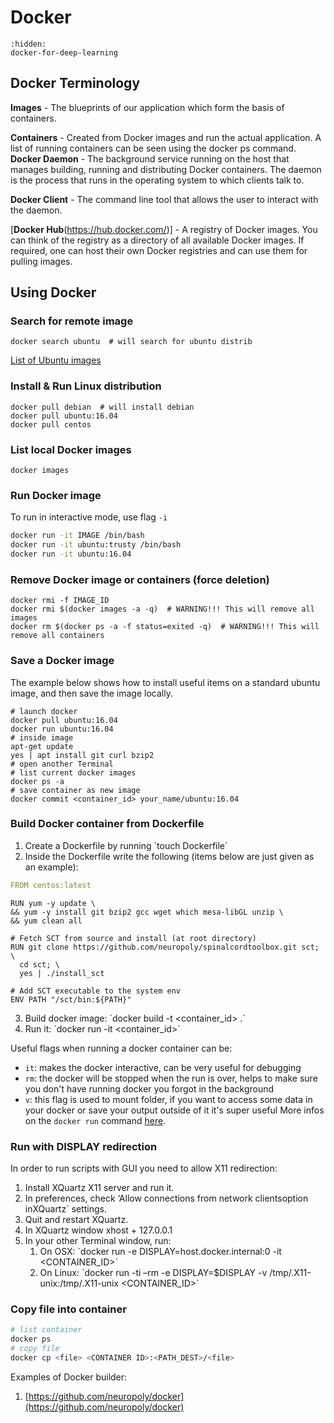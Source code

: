 # Docker

```{toctree}
:hidden:
docker-for-deep-learning
```

## Docker Terminology

**Images** - The blueprints of our application which form the basis of containers.

**Containers** - Created from Docker images and run the actual application. A list of running containers can be seen using the docker ps command. **Docker Daemon** - The background service running on the host that manages building, running and distributing Docker containers. The daemon is the process that runs in the operating system to which clients talk to.

**Docker Client** - The command line tool that allows the user to interact with the daemon.

[**Docker Hub**(https://hub.docker.com/)] - A registry of Docker images. You can think of the registry as a directory of all available Docker images. If required, one can host their own Docker registries and can use them for pulling images.

## Using Docker

### Search for remote image

```text
docker search ubuntu  # will search for ubuntu distrib
```

[List of Ubuntu images](https://hub.docker.com/_/ubuntu)

### Install & Run Linux distribution <a id="install_run_linux_distribution"></a>

```text
docker pull debian  # will install debian
docker pull ubuntu:16.04
docker pull centos
```

### List local Docker images <a id="list_local_docker_images"></a>

```text
docker images
```

### Run Docker image <a id="run_docker_image"></a>

To run in interactive mode, use flag `-i`

```bash
docker run -it IMAGE /bin/bash
docker run -it ubuntu:trusty /bin/bash
docker run -it ubuntu:16.04
```

### Remove Docker image or containers \(force deletion\) <a id="remove_docker_image_or_containers_force_deletion"></a>

```text
docker rmi -f IMAGE_ID
docker rmi $(docker images -a -q)  # WARNING!!! This will remove all images
docker rm $(docker ps -a -f status=exited -q)  # WARNING!!! This will remove all containers
```

### Save a Docker image <a id="save_a_docker_image"></a>

The example below shows how to install useful items on a standard ubuntu image, and then save the image locally.

```text
# launch docker
docker pull ubuntu:16.04
docker run ubuntu:16.04
# inside image
apt-get update
yes | apt install git curl bzip2
# open another Terminal
# list current docker images
docker ps -a
# save container as new image
docker commit <container_id> your_name/ubuntu:16.04
```

### Build Docker container from Dockerfile <a id="build_docker_container_from_dockerfile"></a>

1. Create a Dockerfile by running \`touch Dockerfile\`
2. Inside the Dockerfile write the following \(items below are just given as an example\):

```yaml
FROM centos:latest
```

```text
RUN yum -y update \
&& yum -y install git bzip2 gcc wget which mesa-libGL unzip \
&& yum clean all 
```

```text
# Fetch SCT from source and install (at root directory)
RUN git clone https://github.com/neuropoly/spinalcordtoolbox.git sct; \
  cd sct; \
  yes | ./install_sct
```

```text
# Add SCT executable to the system env 
ENV PATH "/sct/bin:${PATH}"
```

3. Build docker image: \`docker build -t &lt;container\_id&gt; .\`
4. Run it: \`docker run -it &lt;container\_id&gt;\`

Useful flags when running a docker container can be: 
- `it`: makes the docker interactive, can be very useful for debugging 
- `rm`: the docker will be stopped when the run is over, helps to make sure you don't have running docker you forgot in the background
- `v`: this flag is used to mount folder, if you want to access some data in your docker or save your output outside of it it's super useful 
More infos on the `docker run` command [here](https://docs.docker.com/reference/cli/docker/container/run/). 

### Run with DISPLAY redirection <a id="run_with_display_redirection"></a>

In order to run scripts with GUI you need to allow X11 redirection:

1. Install XQuartz X11 server and run it.
2. In preferences, check ‘Allow connections from network clientsoption inXQuartz\` settings.
3. Quit and restart XQuartz.
4. In XQuartz window xhost + 127.0.0.1
5. In your other Terminal window, run:
   1. On OSX: \`docker run -e DISPLAY=host.docker.internal:0 -it &lt;CONTAINER\_ID&gt;\`
   2. On Linux: \`docker run -ti –rm -e DISPLAY=$DISPLAY -v /tmp/.X11-unix:/tmp/.X11-unix &lt;CONTAINER\_ID&gt;\`

### Copy file into container <a id="copy_file_into_container"></a>

```bash
# list container
docker ps
# copy file
docker cp <file> <CONTAINER ID>:<PATH_DEST>/<file>
```

Examples of Docker builder:

1. [https://github.com/neuropoly/docker](https://github.com/neuropoly/docker)

